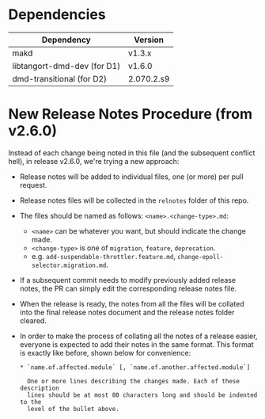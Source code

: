 Dependencies
============

Dependency                   | Version
-----------------------------|-----------
makd                         | v1.3.x
libtangort-dmd-dev (for D1)  | v1.6.0
dmd-transitional   (for D2)  | 2.070.2.s9

New Release Notes Procedure (from v2.6.0)
=========================================

Instead of each change being noted in this file (and the subsequent conflict
hell), in release v2.6.0, we're trying a new approach:

* Release notes will be added to individual files, one (or more) per pull
  request.

* Release notes files will be collected in the `relnotes` folder of this repo.

* The files should be named as follows: `<name>.<change-type>.md`:
  - `<name>` can be whatever you want, but should indicate the change made.
  - `<change-type>` is one of `migration`, `feature`, `deprecation`.
  - e.g. `add-suspendable-throttler.feature.md`,
    `change-epoll-selector.migration.md`.

* If a subsequent commit needs to modify previously added release notes, the PR
  can simply edit the corresponding release notes file.

* When the release is ready, the notes from all the files will be collated into
  the final release notes document and the release notes folder cleared.

* In order to make the process of collating all the notes of a release easier,
  everyone is expected to add their notes in the same format. This format is
  exactly like before, shown below for convenience:
  ```
  * `name.of.affected.module` [, `name.of.another.affected.module`]

    One or more lines describing the changes made. Each of these description
    lines should be at most 80 characters long and should be indented to the
    level of the bullet above.
  ```
